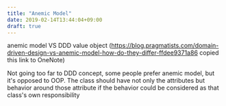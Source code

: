 ```yaml
---
title: "Anemic Model"
date: 2019-02-14T13:44:04+09:00
draft: true
---
```



anemic model VS DDD value object
(https://blog.pragmatists.com/domain-driven-design-vs-anemic-model-how-do-they-differ-ffdee9371a86 copied this link to OneNote)

Not going too far to DDD concept, some people prefer anemic model, but it's opposed to OOP. The class should have not only the attributes but behavior around those attribute if the behavior could be considered as that class's own responsibility


